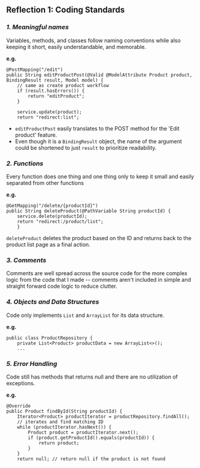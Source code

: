 ## Reflection 1: Coding Standards

### _1. Meaningful names_
Variables, methods, and classes follow naming conventions while also keeping it short, easily understandable, and memorable.

**e.g.**
```
@PostMapping("/edit")
public String editProductPost(@Valid @ModelAttribute Product product, BindingResult result, Model model) {
    // same as create product workflow
    if (result.hasErrors()) {
        return "editProduct";
    }

    service.update(product);
    return "redirect:list";
```
* `editProductPost` easily translates to the POST method for the 'Edit product' feature.
* Even though it is a `BindingResult` object, the name of the argument could be shortened to just `result` to prioritize readability.

### _2. Functions_
Every function does one thing and one thing only to keep it small and easily separated from other functions

**e.g.**
```
@GetMapping("/delete/{productId}")
public String deleteProduct(@PathVariable String productId) {
    service.delete(productId);
    return "redirect:/product/list";
    }
```
`deleteProduct` deletes the product based on the ID and returns back to the product list page as a final action.

### _3. Comments_
Comments are well spread across the source code for the more complex logic from the code that I made -- comments aren't included in simple and straight forward code logic to reduce clutter.

### _4. Objects and Data Structures_
Code only implements `List` and `ArrayList` for its data structure.

**e.g.**
```
public class ProductRepository {
    private List<Product> productData = new ArrayList<>();
    ...
```

### _5. Error Handling_
Code still has methods that returns null and there are no utilization of exceptions.

**e.g.**
```
@Override
public Product findById(String productId) {
    Iterator<Product> productIterator = productRepository.findAll();
    // iterates and find matching ID
    while (productIterator.hasNext()) {
        Product product = productIterator.next();
        if (product.getProductId().equals(productId)) {
            return product;
        }
    }
    return null; // return null if the product is not found
```